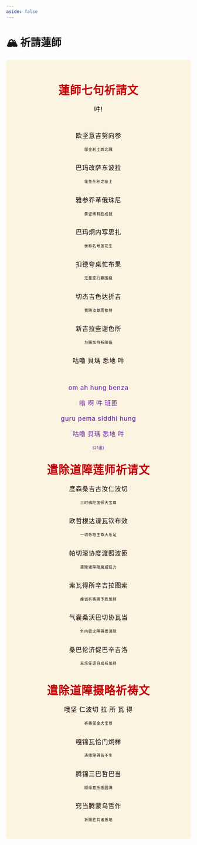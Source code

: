 ```yaml
---
aside: false
---
```


# 🏔️ 祈請蓮師
<style>
.vp-doc p {
    margin: 0;
}

.mantra-box {
  margin: 2px 0 !important;
  text-align: center;
  background-color: #FBF4E1;
  padding: 10px;
  border-radius: 5px;
  font-size: 1.2em;
  line-height: 1.5;
  font-weight: 500;
  color: #140000;
  /* font-family: KaiTi, "楷体", "楷体_GB2312", STKaiti, "华文楷体", serif; */
  letter-spacing: 0.06em;
  padding: 1.8em;
}

.mantra-title {
 text-align: center;
 font-size: 1.8em;
 font-weight: 1000;
 color: #C40007;
 margin-top: 30px;
 margin-bottom: 10px;
}

.mantra-space {
 height: 0.8em;
}

.mantra-times {
 color: #513027;
 font-size: 0.8em;
 margin-top: -0.2em;
 margin-bottom: 0.8em;
}

.mantra-important {
 color: #6F2AA9;
}

.mantra-weak-voice {
  font-size: 0.4em;
  display: inline;
}

.small-font {
  font-size: 0.6em
}
</style>



<div class="mantra-box">

<div class="mantra-title">
蓮師七句祈請文
</div>

吽!

<div class="mantra-space">
</div>

欧坚意吉努向参       

<div class="small-font">
邬金刹土西北隅
</div>

<div class="mantra-space">
</div>

巴玛改萨东波拉 

<div class="small-font">
莲茎花胚之座上
</div>

<div class="mantra-space">
</div>

雅参乔革俄珠尼       

<div class="small-font">
获证稀有胜成就
</div>

<div class="mantra-space">
</div>

巴玛炯内写思扎      

<div class="small-font">
世称名号莲花生
</div>

<div class="mantra-space">
</div>

扣德夸桌忙布果       

<div class="small-font">
无量空行眷围绕
</div>

<div class="mantra-space">
</div>

切杰吉色达折吉       

<div class="small-font">
我随汝尊而修持
</div>

<div class="mantra-space">
</div>

新吉拉些谢色所      

<div class="small-font">
为赐加持祈降临
</div>

<div class="mantra-space">
</div>

咕嚕 貝瑪 悉地 吽

<div class="mantra-space">
</div>

<div style="color: #6F2AA9; margin-top: 2px;">

om ah hung benza 

嗡 啊 吽 班匝

guru pema siddhi hung

咕嚕  貝瑪 悉地 吽


<div class="mantra-times" style="color: #6F2AA9; font-size: 0.6em; margin-top:2px;">
(21遍)
</div>

</div>



<div class="mantra-title">
遣除道障莲师祈请文
</div>

度森桑吉古汝仁波切
<div class="small-font">
三时佛陀莲师大宝尊
</div>
<div class="mantra-space">
</div>

欧哲根达谍⽡钦布效
<div class="small-font">
一切悉地主尊大乐足
</div>
<div class="mantra-space">
</div>

帕切滚协度渡照波匝
<div class="small-font">
遣除诸障降魔威猛力
</div>
<div class="mantra-space">
</div>

索⽡得所⾟吉拉图索
<div class="small-font">
虔诚祈祷赐予胜加持
</div>
<div class="mantra-space">
</div>

⽓囊桑沃巴切协⽡当
<div class="small-font">
外内密之障碍悉消除
</div>
<div class="mantra-space">
</div>

桑巴伦济促巴⾟吉洛
<div class="small-font">
意乐任运自成祈加持
</div>
<div class="mantra-space">
</div>

<div class="mantra-title">
遣除道障摄略祈祷文
</div>


哦坚 仁波切 拉 所 ⽡ 得
<div class="small-font">
祈祷邬金大宝尊
</div>
<div class="mantra-space">
</div>

嘎锦⽡恰门炯样
<div class="small-font">
违缘障碍皆不生
</div>
<div class="mantra-space">
</div>

腾锦三巴哲巴当
<div class="small-font">
顺缘意乐悉圆满
</div>
<div class="mantra-space">
</div>

窍当腾蒙乌哲作
<div class="small-font">
祈赐胜共诸悉地
</div>
<div class="mantra-space">
</div>

</div>